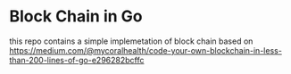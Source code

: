 # Block Chain in Go

this repo contains a simple implemetation of block chain based on https://medium.com/@mycoralhealth/code-your-own-blockchain-in-less-than-200-lines-of-go-e296282bcffc
